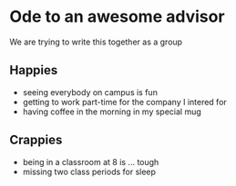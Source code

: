 # Ode to an awesome advisor
We are trying to write this together as a group


## Happies

- seeing everybody on campus is fun
- getting to work part-time for the company I intered for
- having coffee in the morning in my special mug

## Crappies

- being in a classroom at 8 is ... tough
- missing two class periods for sleep

